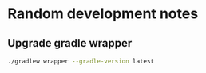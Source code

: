 
# Random development notes

## Upgrade gradle wrapper

~~~sh
./gradlew wrapper --gradle-version latest
~~~
